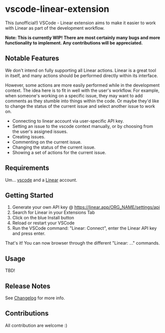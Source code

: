 # vscode-linear-extension

This (unofficial!) VSCode - Linear extension aims to make it easier to work with Linear as part of the development workflow.

**Note: This is currently WIP! There are most certainly many bugs and more functionality to implement. Any contributions will be appreciated.**

## Notable Features

We don't intend on fully supporting all Linear actions. Linear is a great tool in itself, and many actions should be performed directly within its interface.

However, some actions are more easily performed while in the development context. The idea here is to fit in well with the user's workflow.
For example, when someone's working on a specific issue, they may want to add comments as they stumble into things within the code.
Or maybe they'd like to change the status of the current issue and select another issue to work on.

* Connecting to linear account via user-specific API key.
* Setting an issue to the vscode context manually, or by choosing from the user's assigned issues.
* Creating issues.
* Commenting on the current issue.
* Changing the status of the current issue.
* Showing a set of actions for the current issue.

## Requirements

Um... [vscode](https://code.visualstudio.com/) and a [Linear](https://linear.app/) account.


## Getting Started

1. Generate your own API key @ https://linear.app/ORG_NAME/settings/api
1. Search for Linear in your Extensions Tab
1. Click on the blue Install button
1. Reload or restart your VSCode
1. Run the VSCode command: "Linear: Connect", enter the Linear API key and press enter.

That's it! You can now browser through the different "Linear: ..." commands.

## Usage

TBD!

## Release Notes

See [Changelog](https://github.com/strigo/vscode-linear-extension/blob/master/CHANGELOG.md) for more info.

## Contributions

All contribution are welcome :)
